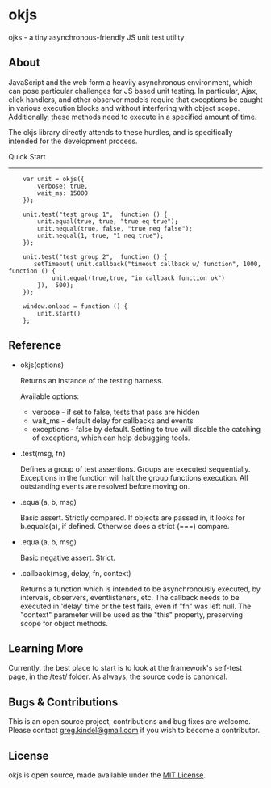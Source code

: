 okjs
=============
 ojks - a tiny asynchronous-friendly JS unit test utility

About
-------------
JavaScript and the web form a heavily asynchronous environment, which can pose particular challenges for JS based unit
testing.  In particular, Ajax, click handlers, and other observer models require that exceptions be caught in various
execution blocks and without interfering with object scope.  Additionally, these methods need to execute in a specified
amount of time.

The okjs library directly attends to these hurdles, and is specifically intended for the development process.



Quick Start
_____________

        var unit = okjs({
            verbose: true,
            wait_ms: 15000
        });

        unit.test("test group 1",  function () {
            unit.equal(true, true, "true eq true");
            unit.nequal(true, false, "true neq false");
            unit.nequal(1, true, "1 neq true");
        });

        unit.test("test group 2",  function () {
           setTimeout( unit.callback("timeout callback w/ function", 1000, function () {
                unit.equal(true,true, "in callback function ok")
            }),  500);
        });

        window.onload = function () {
            unit.start()
        };

Reference
-------------
* okjs(options)

    Returns an instance of the testing harness.

    Available options:
    * verbose - if set to false, tests that pass are hidden
    * wait_ms - default delay for callbacks and events
    * exceptions - false by default. Setting to true will disable the catching of exceptions, which
        can help debugging tools.

* .test(msg, fn)

    Defines a group of test assertions. Groups are executed sequentially. Exceptions in the function will
    halt the group functions execution.  All outstanding events are resolved before moving on.

* .equal(a, b, msg)

    Basic assert.  Strictly compared.  If objects are passed in, it looks for b.equals(a),
    if defined. Otherwise does a strict (===) compare.

* .equal(a, b, msg)

    Basic negative assert. Strict.

* .callback(msg, delay, fn, context)

    Returns a function which is intended to be asynchronously executed, by intervals, observers, eventlisteners, etc. The
    callback needs to be executed in 'delay' time or the test fails, even if "fn" was left null.  The "context" parameter
    will be used as the "this" property, preserving scope for object methods.

Learning More
-------------

Currently, the best place to start is to look at the framework's self-test page, in the /test/ folder.  As always,
the source code is canonical.


Bugs & Contributions
-------------

This is an open source project, contributions and bug fixes are welcome.  Please contact greg.kindel@gmail.com if you
wish to become a contributor.


License
-------------
okjs is open source, made available under the [MIT License](http://www.opensource.org/licenses/mit-license.php).

